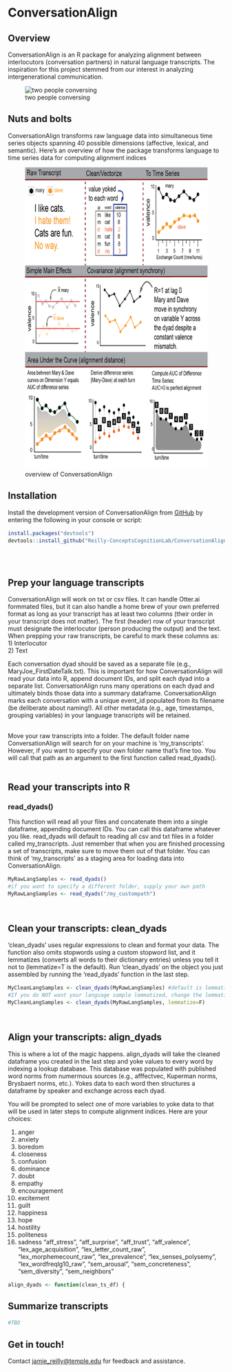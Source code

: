 
<!-- README.md is generated from README.Rmd. Please edit that file -->

# ConversationAlign

<!-- badges: start -->
<!-- badges: end -->

## Overview

ConversationAlign is an R package for analyzing alignment between
interlocutors (conversation partners) in natural language transcripts.
The inspiration for this project stemmed from our interest in analyzing
intergenerational communication.

<figure>
<img src="man/figures/agepos1.jpg" height="400"
alt="two people conversing" />
<figcaption aria-hidden="true">two people conversing</figcaption>
</figure>

## Nuts and bolts

ConversationAlign transforms raw language data into simultaneous time
series objects spanning 40 possible dimensions (affective, lexical, and
semantic). Here’s an overview of how the package transforms language to
time series data for computing alignment indices<br/>

<figure>
<img src="man/figures/overview.png" height="700"
alt="overview of ConversationAlign" />
<figcaption aria-hidden="true">overview of
ConversationAlign</figcaption>
</figure>

## Installation

Install the development version of ConversationAlign from
[GitHub](https://github.com/) by entering the following in your console
or script:

``` r
install.packages("devtools")
devtools::install_github("Reilly-ConceptsCognitionLab/ConversationAlign")
```

<br/> <br/>

## Prep your language transcripts

ConversationAlign will work on txt or csv files. It can handle Otter.ai
formmated files, but it can also handle a home brew of your own
preferred format as long as your transcript has at least two columns
(their order in your transcript does not matter). The first (header) row
of your transcript must designate the interlocutor (person producing the
output) and the text. When prepping your raw transcripts, be careful to
mark these columns as:<br/> 1) Interlocutor <br/> 2) Text <br/>

Each conversation dyad should be saved as a separate file (e.g.,
MaryJoe_FirstDateTalk.txt). This is important for how ConversationAlign
will read your data into R, append document IDs, and split each dyad
into a separate list. ConversationAlign runs many operations on each
dyad and ultimately binds those data into a summary dataframe.
ConversationAlign marks each conversation with a unique event_id
populated from its filename (be deliberate about naming!). All other
metadata (e.g., age, timestamps, grouping variables) in your language
transcripts will be retained. <br/> <br/>

Move your raw transcripts into a folder. The default folder name
ConversationAlign will search for on your machine is ‘my_transcripts’.
However, if you want to specify your own folder name that’s fine too.
You will call that path as an argument to the first function called
read_dyads(). <br/> <br/>

## Read your transcripts into R

### read_dyads()

This function will read all your files and concatenate them into a
single dataframe, appending document IDs. You can call this dataframe
whatever you like. read_dyads will default to reading all csv and txt
files in a folder called my_transcripts. Just remember that when you are
finished processing a set of transcripts, make sure to move them out of
that folder. You can think of ‘my_transcripts’ as a staging area for
loading data into ConversationAlign. <br/>

``` r
MyRawLangSamples <- read_dyads()
#if you want to specify a different folder, supply your own path
MyRawLangSamples <- read_dyads("/my_custompath")
```

<br/>

## Clean your transcripts: clean_dyads

‘clean_dyads’ uses regular expressions to clean and format your data.
The function also omits stopwords using a custom stopword list, and it
lemmatizes (converts all words to their dictionary entries) unless you
tell it not to (lemmatize=T is the default). Run ‘clean_dyads’ on the
object you just assembled by running the ‘read_dyads’ function in the
last step. <br/>

``` r
MyCleanLangSamples <- clean_dyads(MyRawLangSamples) #default is lemmatize=T
#If you do NOT want your language sample lemmatized, change the lemmatize argument to F
MyCleanLangSamples <- clean_dyads(MyRawLangSamples, lemmatize=F)
```

<br/>

## Align your transcripts: align_dyads

This is where a lot of the magic happens. align_dyads will take the
cleaned dataframe you created in the last step and yoke values to every
word by indexing a lookup database. This database was populated with
published word norms from numermous sources (e.g., afffectvec, Kuperman
norms, Brysbaert norms, etc.). Yokes data to each word then structures a
dataframe by speaker and exchange across each dyad. <br/>

You will be prompted to select one of more variables to yoke data to
that will be used in later steps to compute alignment indices. Here are
your choices: <br/>

1.  anger
2.  anxiety
3.  boredom
4.  closeness
5.  confusion
6.  dominance
7.  doubt
8.  empathy
9.  encouragement
10. excitement
11. guilt
12. happiness
13. hope
14. hostility
15. politeness
16. sadness “aff_stress”, “aff_surprise”, “aff_trust”, “aff_valence”,
    “lex_age_acquisition”, “lex_letter_count_raw”,
    “lex_morphemecount_raw”, “lex_prevalence”, “lex_senses_polysemy”,
    “lex_wordfreqlg10_raw”, “sem_arousal”, “sem_concreteness”,
    “sem_diversity”, “sem_neighbors”

``` r
align_dyads <- function(clean_ts_df) {
```

## Summarize transcripts

``` r
#TBD
```

## Get in touch!

Contact <jamie_reilly@temple.edu> for feedback and assistance.
